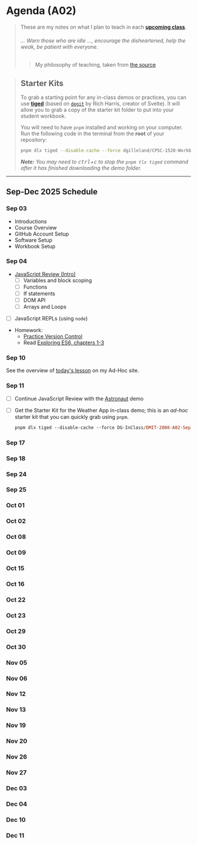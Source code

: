 # Agenda (A02)

> These are my notes on what I plan to teach in each [**upcoming class**](#sep-11).
>
> ###### *... Warn those who are idle ..., encourage the disheartened, help the weak, be patient with everyone.*
>
> > My philosophy of teaching, taken from [the source](https://www.bible.com/bible/111/1TH.5.14.NIV)


> ## Starter Kits
>
> To grab a starting point for any in-class demos or practices, you can use [**tiged**](https://github.com/tiged/tiged) (based on [`degit`](https://github.com/Rich-Harris/degit) by Rich Harris, creator of Svelte). It will allow you to grab a copy of the starter kit folder to put into your student workbook.
> 
> You will need to have `pnpm` installed and working on your computer. Run the following code in the terminal from the **root** of your repository:
>
> ```bash
> pnpm dlx tiged --disable-cache --force dgilleland/CPSC-1520-Workbook/sk/-how-to- ./src/-how-to-
> ```
>
> ***Note:** You may need to <kbd>ctrl</kbd>+<kbd>c</kbd> to stop the `pnpm tlx tiged` command after it has finished downloading the demo folder.*


----

## Sep-Dec 2025 Schedule


### Sep 03


- Introductions
- Course Overview
- GitHub Account Setup
- Software Setup
- Workbook Setup

### Sep 04

- [JavaScript Review (Intro)](https://dmit-2008.github.io/dmit2008/classes/week-1/day-2)
  - [ ] Variables and block scoping
  - [ ] Functions
  - [ ] If statements
  - [ ] DOM API
  - [ ] Arrays and Loops
- [ ] JavaScript REPLs (using `node`)
- Homework:
  - [Practice Version Control](https://dgilleland.github.io/CPSC-1520/tutorials/0011/)
  - Read [Exploring ES6, chapters 1-3](https://exploringjs.com/es6/)


### Sep 10

See the overview of [today's lesson](https://dgilleland.github.io/DMIT-2008/lessons/w02-d1/) on my Ad-Hoc site.


### Sep 11

- [ ] Continue JavaScript Review with the [Astronaut](./src/A/review-astronauts-example-START/README.md) demo
- [ ] Get the Starter Kit for the Weather App in-class demo; this is an *ad-hoc* starter kit that you can quickly grab using `pnpm`.

    ```ps
    pnpm dlx tiged --disable-cache --force DG-InClass/DMIT-2008-A02-Sep-2025/sk/A/weather-app-start ./src/A/weather-app
    ```


### Sep 17


### Sep 18


### Sep 24


### Sep 25


### Oct 01


### Oct 02


### Oct 08


### Oct 09


### Oct 15


### Oct 16


### Oct 22


### Oct 23


### Oct 29


### Oct 30


### Nov 05


### Nov 06


### Nov 12


### Nov 13


### Nov 19


### Nov 20


### Nov 26


### Nov 27


### Dec 03


### Dec 04


### Dec 10


### Dec 11
